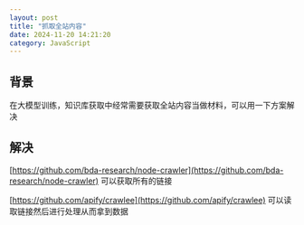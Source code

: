 ```yaml
---
layout: post
title: "抓取全站内容"
date: 2024-11-20 14:21:20
category: JavaScript
---
```


## 背景
在大模型训练，知识库获取中经常需要获取全站内容当做材料，可以用一下方案解决

## 解决

[https://github.com/bda-research/node-crawler](https://github.com/bda-research/node-crawler) 可以获取所有的链接

[https://github.com/apify/crawlee](https://github.com/apify/crawlee) 可以读取链接然后进行处理从而拿到数据




